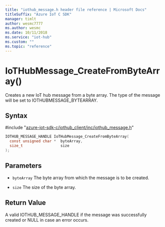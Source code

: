 ```yaml
---                             
title: "iothub_message.h header file reference | Microsoft Docs" 
titleSuffix: "Azure IoT C SDK"            
manager: timlt                 
author: wesmc7777              
ms.author: wesmc               
ms.date: 10/11/2018                    
ms.service: "iot-hub"             
ms.custom: ""                
ms.topic: "reference"        
---                            
```


# IoTHubMessage_CreateFromByteArray()

Creates a new IoT hub message from a byte array. The type of the message will be set to IOTHUBMESSAGE_BYTEARRAY.

## Syntax

\#include "[azure-iot-sdk-c/iothub_client/inc/iothub_message.h](../iothub-message-h.md)"  
```C
IOTHUB_MESSAGE_HANDLE IoTHubMessage_CreateFromByteArray(
  const unsigned char *  byteArray,
  size_t                 size
);
```

## Parameters
* `byteArray` The byte array from which the message is to be created. 

* `size` The size of the byte array.

## Return Value
A valid IOTHUB_MESSAGE_HANDLE if the message was successfully created or NULL in case an error occurs.


